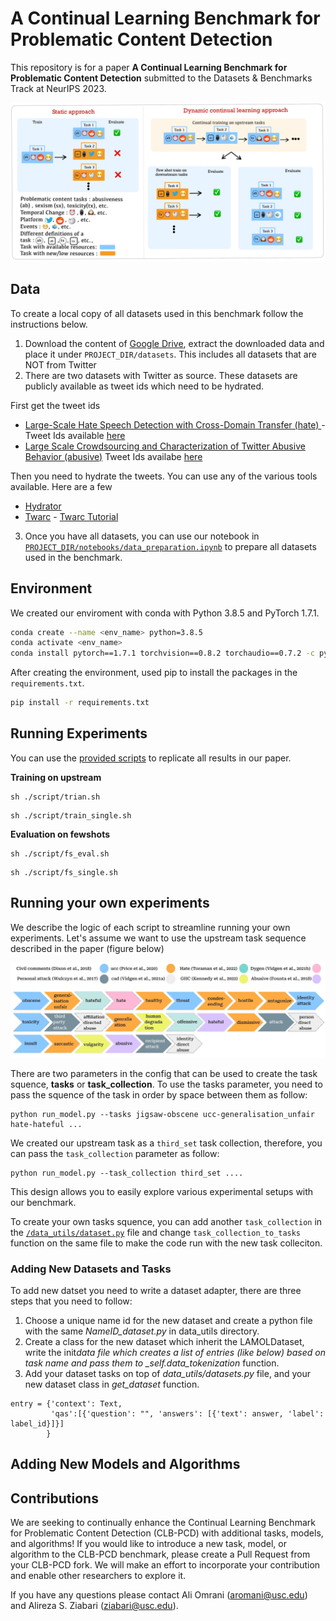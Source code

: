 # A Continual Learning Benchmark for Problematic Content Detection

This repository is for a paper **A Continual Learning Benchmark for Problematic Content Detection** submitted to the Datasets & Benchmarks Track at NeurIPS 2023.

![alt text](https://github.com/Ali-Omrani/Continual-Problematic-Content-Detection-Benchmark/blob/main/Figure%201.jpg)

## Data

To create a local copy of all datasets used in this benchmark follow the instructions below.

1. Download the content of [Google Drive](https://drive.google.com/drive/folders/1SLTprKo6OaDQtpmDXZ5RZu1vrDx0T-LA?usp=sharing), extract the downloaded data and place it under `PROJECT_DIR/datasets`. This includes all datasets that are NOT from Twitter
2. There are two datasets with Twitter as source. These datasets are publicly available as tweet ids which need to be hydrated.

First get the tweet ids

- [Large-Scale Hate Speech Detection with Cross-Domain Transfer (hate) ](https://aclanthology.org/2022.lrec-1.238.pdf) - Tweet Ids available [here](https://zenodo.org/record/2657374)
- [Large Scale Crowdsourcing and Characterization of Twitter Abusive Behavior (abusive)](https://arxiv.org/pdf/1802.00393.pdf) Tweet Ids availabe [here](https://github.com/avaapm/hatespeech)

Then you need to hydrate the tweets. You can use any of the various tools available. Here are a few

- [Hydrator](https://github.com/DocNow/hydrator)
- [Twarc](https://github.com/DocNow/twarc) - [Twarc Tutorial](https://scholarslab.github.io/learn-twarc/)

3.  Once you have all datasets, you can use our notebook in [`PROJECT_DIR/notebooks/data_preparation.ipynb`](https://github.com/Ali-Omrani/Continual-Problematic-Content-Detection-Benchmark/blob/main/notebooks/data_preparation.ipynb) to prepare all datasets used in the benchmark.

## Environment

We created our enviroment with conda with Python 3.8.5 and PyTorch 1.7.1.

```bash
conda create --name <env_name> python=3.8.5
conda activate <env_name>
conda install pytorch==1.7.1 torchvision==0.8.2 torchaudio==0.7.2 -c pytorch

```

After creating the environment, used pip to install the packages in the `requirements.txt`.

```bash
pip install -r requirements.txt
```

## Running Experiments

You can use the [provided scripts](https://github.com/Ali-Omrani/Continual-Problematic-Content-Detection-Benchmark/tree/main/script) to replicate all results in our paper.

**Training on upstream**

```
sh ./script/trian.sh
```

```
sh ./script/train_single.sh
```

**Evaluation on fewshots**

```
sh ./script/fs_eval.sh
```

```
sh ./script/fs_single.sh
```

## Running your own experiments

We describe the logic of each script to streamline running your own experiments. Let's assume we want to use the upstream task sequence described in the paper (figure below)

![alt text](https://github.com/Ali-Omrani/Continual-Problematic-Content-Detection-Benchmark/blob/main/Figure%202.jpeg)


There are two parameters in the config that can be used to create the task squence, **tasks** or **task_collection**.
To use the tasks parameter, you need to pass the squence of the task in order by space between them as follow:

```
python run_model.py --tasks jigsaw-obscene ucc-generalisation_unfair hate-hateful ...
```

We created our upstream task as a `third_set` task collection, therefore, you can pass the `task_collection` parameter as follow:

```
python run_model.py --task_collection third_set ....
```

This design allows you to easily explore various experimental setups with our benchmark. 

To create your own tasks squence, you can add another `task_collection` in the [`/data_utils/dataset.py`](https://github.com/Ali-Omrani/Continual-Problematic-Content-Detection-Benchmark/tree/main/data_utils) file and change `task_collection_to_tasks` function on the same file to make the code run with the new task colleciton.

### Adding New Datasets and Tasks

To add new datset you need to write a dataset adapter, there are three steps that you need to follow:

1. Choose a unique name id for the new dataset and create a python file with the same _NameID_dataset.py_ in data_utils directory.
2. Create a class for the new dataset which inherit the LAMOLDataset, write the init*data file which creates a list of entries (like below) based on task name and pass them to \_self.data_tokenization* function.
3. Add your dataset tasks on top of _data_utils/datasets.py_ file, and your new dataset class in _get_dataset_ function.

```
entry = {'context': Text,
         'qas':[{'question': "", 'answers': [{'text': answer, 'label': label_id}]}]
        }
```

## Adding New Models and Algorithms

## Contributions

We are seeking to continually enhance the Continual Learning Benchmark for Problematic Content Detection (CLB-PCD) with additional tasks, models, and algorithms! If you would like to introduce a new task, model, or algorithm to the CLB-PCD benchmark, please create a Pull Request from your CLB-PCD fork. We will make an effort to incorporate your contribution and enable other researchers to explore it.

If you have any questions please contact Ali Omrani ([aromani@usc.edu](mailto:aomrani@usc.edu)) and Alireza S. Ziabari ([ziabari@usc.edu](mailto:ziabari@usc.edu)).
